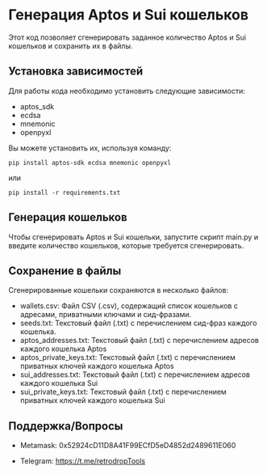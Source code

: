 # Генерация Aptos и Sui кошельков

Этот код позволяет сгенерировать заданное количество Aptos и Sui кошельков и сохранить их в файлы.

## Установка зависимостей
Для работы кода необходимо установить следующие зависимости:
- aptos_sdk
- ecdsa
- mnemonic
- openpyxl

Вы можете установить их, используя команду:
```commandline
pip install aptos-sdk ecdsa mnemonic openpyxl
```
или
```commandline
pip install -r requirements.txt
```
## Генерация кошельков
Чтобы сгенерировать Aptos и Sui кошельки, запустите скрипт main.py и введите количество кошельков, которые требуется сгенерировать.

## Сохранение в файлы
Сгенерированные кошельки сохраняются в несколько файлов:

- wallets.csv: Файл CSV (.csv), содержащий список кошельков с адресами, приватными ключами и сид-фразами.
- seeds.txt: Текстовый файл (.txt) с перечислением сид-фраз каждого кошелька.
- aptos_addresses.txt: Текстовый файл (.txt) с перечислением адресов каждого кошелька Aptos
- aptos_private_keys.txt: Текстовый файл (.txt) с перечислением приватных ключей каждого кошелька Aptos
- sui_addresses.txt: Текстовый файл (.txt) с перечислением адресов каждого кошелька Sui
- sui_private_keys.txt: Текстовый файл (.txt) с перечислением приватных ключей каждого кошелька Sui

## Поддержка/Вопросы
- Metamask: 0x52924cD11D8A41F99ECfD5eD4852d2489611E060

- Telegram: https://t.me/retrodropTools
